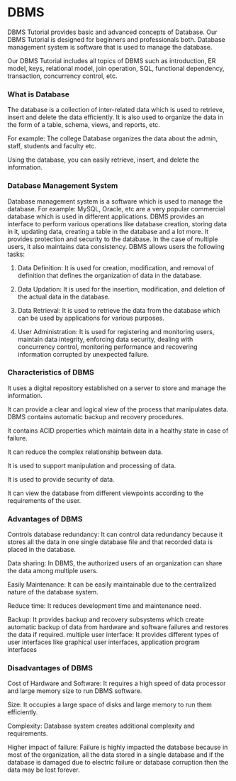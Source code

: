 
# DBMS 
DBMS Tutorial provides basic and advanced concepts of Database. Our DBMS Tutorial is designed for beginners and professionals both.
Database management system is software that is used to manage the database.

Our DBMS Tutorial includes all topics of DBMS such as introduction, ER model, keys, relational model, join operation, SQL, functional dependency, transaction, concurrency control, etc.

### What is Database

The database is a collection of inter-related data which is used to retrieve, insert and delete the data efficiently. It is also used to organize the data in the form of a table, schema, views, and reports, etc.

For example: The college Database organizes the data about the admin, staff, students and faculty etc.

Using the database, you can easily retrieve, insert, and delete the information.

### Database Management System
Database management system is a software which is used to manage the database. For example: MySQL, Oracle, etc are a very popular commercial database which is used in different applications.
DBMS provides an interface to perform various operations like database creation, storing data in it, updating data, creating a table in the database and a lot more.
It provides protection and security to the database. In the case of multiple users, it also maintains data consistency.
DBMS allows users the following tasks:

1. Data Definition:
 It is used for creation, modification, and removal of definition that defines the organization of data in the database.

2. Data Updation: 
It is used for the insertion, modification, and deletion of the actual data in the database.

3. Data Retrieval:
 It is used to retrieve the data from the database which can be used by applications for various purposes.

4. User Administration: It is used for registering and monitoring users, maintain data integrity, enforcing data security, dealing with concurrency control, monitoring performance and recovering information corrupted by unexpected failure.

### Characteristics of DBMS
It uses a digital repository established on a server to store and manage the information.

It can provide a clear and logical view of the process that manipulates data.
DBMS contains automatic backup and recovery procedures.

It contains ACID properties which maintain data in a healthy state in case of failure.

It can reduce the complex relationship between data.

It is used to support manipulation and processing of data.

It is used to provide security of data.

It can view the database from different viewpoints according to the requirements of the user.

### Advantages of DBMS
Controls database redundancy: It can control data redundancy because it stores all the data in one single database file and that recorded data is placed in the database.

Data sharing: In DBMS, the authorized users of an organization can share the data among multiple users.

Easily Maintenance: It can be easily maintainable due to the centralized nature of the database system.

Reduce time: It reduces development time and maintenance need.

Backup: It provides backup and recovery subsystems which create automatic backup of data from hardware and software failures and restores the data if required.
multiple user interface: It provides different types of user interfaces like graphical user interfaces, application program interfaces

### Disadvantages of DBMS
Cost of Hardware and Software: It requires a high speed of data processor and large memory size to run DBMS software.

Size: It occupies a large space of disks and large memory to run them efficiently.

Complexity: Database system creates additional complexity and requirements.

Higher impact of failure: Failure is highly impacted the database because in most of the organization, all the data stored in a single database and if the database is damaged due to electric failure or database corruption then the data may be lost forever.

